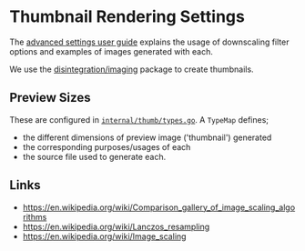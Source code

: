 # Thumbnail Rendering Settings

The [advanced settings user guide](/user-guide/settings/advanced/) explains the
usage of downscaling filter options and examples of images generated with each.

We use the [disintegration/imaging](https://github.com/disintegration/imaging) package to create thumbnails.

## Preview Sizes ##

These are configured in [`internal/thumb/types.go`](https://github.com/photoprism/photoprism/blob/master/internal/thumb/types.go). A `TypeMap` defines;

- the different dimensions of preview image ('thumbnail') generated
- the corresponding purposes/usages of each
- the source file used to generate each.

## Links ##
- https://en.wikipedia.org/wiki/Comparison_gallery_of_image_scaling_algorithms
- https://en.wikipedia.org/wiki/Lanczos_resampling
- https://en.wikipedia.org/wiki/Image_scaling
